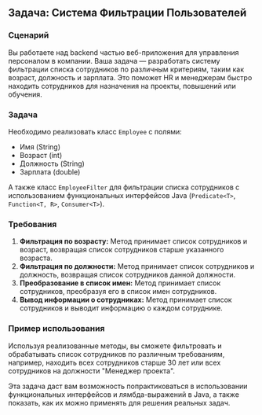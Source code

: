 ## Задача: Система Фильтрации Пользователей

### Сценарий

Вы работаете над backend частью веб-приложения для управления персоналом в компании. Ваша задача — разработать систему
фильтрации списка сотрудников по различным критериям, таким как возраст, должность и зарплата. Это поможет HR и
менеджерам быстро находить сотрудников для назначения на проекты, повышений или обучения.

### Задача

Необходимо реализовать класс `Employee` с полями:

- Имя (String)
- Возраст (int)
- Должность (String)
- Зарплата (double)

А также класс `EmployeeFilter` для фильтрации списка сотрудников с использованием функциональных интерфейсов
Java (`Predicate<T>`, `Function<T, R>`, `Consumer<T>`).

### Требования

1. **Фильтрация по возрасту:** Метод принимает список сотрудников и возраст, возвращая список сотрудников старше
   указанного возраста.
2. **Фильтрация по должности:** Метод принимает список сотрудников и должность, возвращая список сотрудников данной
   должности.
3. **Преобразование в список имен:** Метод принимает список сотрудников, преобразуя его в список имен сотрудников.
4. **Вывод информации о сотрудниках:** Метод принимает список сотрудников и выводит информацию о каждом сотруднике.

### Пример использования

Используя реализованные методы, вы сможете фильтровать и обрабатывать список сотрудников по различным требованиям,
например, находить всех сотрудников старше 30 лет или всех сотрудников на должности "Менеджер проекта".

Эта задача даст вам возможность попрактиковаться в использовании функциональных интерфейсов и лямбда-выражений в Java, а
также показать, как их можно применять для решения реальных задач.
